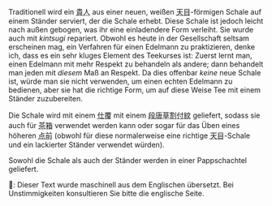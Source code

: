<p>Traditionell wird ein <abbr title="kinin, edler Mann">貴人</abbr> aus einer neuen, weißen <abbr title="tenmoku">天目</abbr>-förmigen Schale auf einem Ständer serviert, der die Schale erhebt. Diese Schale ist jedoch leicht nach außen gebogen, was ihr eine einladendere Form verleiht. Sie wurde auch mit <em>kintsugi</em> repariert. Obwohl es heute in der Gesellschaft seltsam erscheinen mag, ein Verfahren für einen Edelmann zu praktizieren, denke ich, dass es ein sehr kluges Element des Teekurses ist: Zuerst lernt man, einen Edelmann mit mehr Respekt zu behandeln als andere; dann behandelt man jeden mit <em>diesem</em> Maß an Respekt. Da dies offenbar <em>keine</em> neue Schale ist, würde man sie nicht verwenden, um einen echten Edelmann zu bedienen, aber sie hat die richtige Form, um auf diese Weise Tee mit einem Ständer zuzubereiten.</p>
<p>Die Schale wird mit einem <abbr title="shifuku, Seidenverpackung">仕覆</abbr> mit einem <abbr title="Stufen-Arabeskenblumenmuster">段唐草割付紋</abbr> geliefert, sodass sie auch für <abbr title="chabako, Tee aus einer Box servieren">茶箱</abbr> verwendet werden kann oder sogar für das Üben eines höheren <abbr title="temae">点前</abbr> (obwohl für diese normalerweise eine richtige <abbr title="tenmoku">天目</abbr>-Schale und ein lackierter Ständer verwendet würden).</p>
<p>Sowohl die Schale als auch der Ständer werden in einer Pappschachtel geliefert.</p>
👾: Dieser Text wurde maschinell aus dem Englischen übersetzt. Bei Unstimmigkeiten konsultieren Sie bitte die englische Seite.
